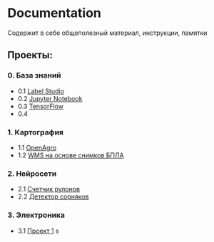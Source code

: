 # Documentation
Содержит в себе общеполезный материал, инструкции, памятки 

## Проекты:
### 0. База знаний
+ 0.1 [Label Studio](/KnowledgeBase/LabelStudio/LabelStudio.md)
+ 0.2 [Jupyter Notebook](/KnowledgeBase/JupyterNotebook.md)
+ 0.3 [TensorFlow](/KnowledgeBase/TensorFlow.md)
+ 0.4 []()

### 1. Картография
+ 1.1 [OpenAgro]()
+ 1.2 [WMS на основе снимков БПЛА]()

### 2. Нейросети
+ 2.1 [Счетчик рулонов]() 
+ 2.2 [Детектор сорняков]()

### 3.  Электроника
+ 3.1 [Проект 1]()
s